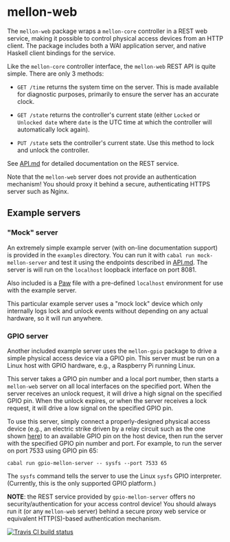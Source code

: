 # mellon-web

The `mellon-web` package wraps a `mellon-core` controller in a REST
web service, making it possible to control physical access devices
from an HTTP client. The package includes both a WAI application
server, and native Haskell client bindings for the service.

Like the `mellon-core` controller interface, the `mellon-web` REST API
is quite simple. There are only 3 methods:

* `GET /time` returns the system time on the server. This is made
  available for diagnostic purposes, primarily to ensure the server
  has an accurate clock.

* `GET /state` returns the controller's current state (either `Locked`
  or `Unlocked date` where `date` is the UTC time at which the
  controller will automatically lock again).

* `PUT /state` sets the controller's current state. Use this method to
  lock and unlock the controller.

See [API.md](API.md) for detailed documentation on the REST service.

Note that the `mellon-web` server does not provide an authentication
mechanism! You should proxy it behind a secure, authenticating HTTPS
server such as Nginx.

## Example servers

### "Mock" server

An extremely simple example server (with on-line documentation
support) is provided in the `examples` directory. You can run it with
`cabal run mock-mellon-server` and test it using the endpoints
described in [API.md](API.md). The server is will run on the
`localhost` loopback interface on port 8081.

Also included is a [Paw](https://luckymarmot.com/paw) file with a
pre-defined `localhost` environment for use with the example server.

This particular example server uses a "mock lock" device which only
internally logs lock and unlock events without depending on any actual
hardware, so it will run anywhere.

### GPIO server

Another included example server uses the `mellon-gpio` package to
drive a simple physical access device via a GPIO pin. This server must
be run on a Linux host with GPIO hardware, e.g., a Raspberry Pi
running Linux.

This server takes a GPIO pin number and a local port number, then
starts a `mellon-web` server on all local interfaces on the specified
port. When the server receives an unlock request, it will drive a high
signal on the specified GPIO pin. When the unlock expires, or when the
server receives a lock request, it will drive a low signal on the
specified GPIO pin.

To use this server, simply connect a properly-designed physical access
device (e.g., an electric strike driven by a relay circuit such as the
one shown
[here](http://www.petervis.com/Raspberry_PI/Driving_Relays_with_CMOS_and_TTL_Outputs/Driving_Relays_with_CMOS_and_TTL_Outputs.html))
to an available GPIO pin on the host device, then run the server with
the specified GPIO pin number and port. For example, to run the server
on port 7533 using GPIO pin 65:

```
cabal run gpio-mellon-server -- sysfs --port 7533 65
```

The `sysfs` command tells the server to use the Linux `sysfs` GPIO
interpreter. (Currently, this is the only supported GPIO platform.)

**NOTE**: the REST service provided by `gpio-mellon-server` offers no
security/authentication for your access control device! You should
always run it (or any `mellon-web` server) behind a secure proxy web
service or equivalent HTTP(S)-based authentication mechanism.

[![Travis CI build status](https://travis-ci.org/dhess/mellon.svg?branch=v0.7.0)](https://travis-ci.org/dhess/mellon)
